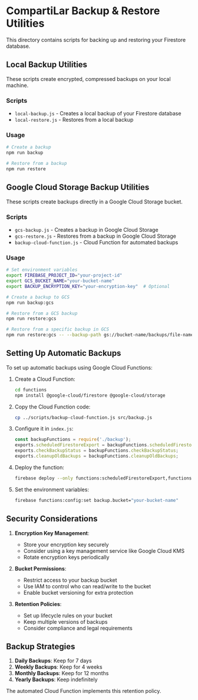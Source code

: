 # CompartiLar Backup & Restore Utilities

This directory contains scripts for backing up and restoring your Firestore database.

## Local Backup Utilities

These scripts create encrypted, compressed backups on your local machine.

### Scripts

- `local-backup.js` - Creates a local backup of your Firestore database
- `local-restore.js` - Restores from a local backup

### Usage

```bash
# Create a backup
npm run backup

# Restore from a backup
npm run restore
```

## Google Cloud Storage Backup Utilities

These scripts create backups directly in a Google Cloud Storage bucket.

### Scripts

- `gcs-backup.js` - Creates a backup in Google Cloud Storage
- `gcs-restore.js` - Restores from a backup in Google Cloud Storage
- `backup-cloud-function.js` - Cloud Function for automated backups

### Usage

```bash
# Set environment variables
export FIREBASE_PROJECT_ID="your-project-id"
export GCS_BUCKET_NAME="your-bucket-name"
export BACKUP_ENCRYPTION_KEY="your-encryption-key"  # Optional

# Create a backup to GCS
npm run backup:gcs

# Restore from a GCS backup
npm run restore:gcs

# Restore from a specific backup in GCS
npm run restore:gcs -- --backup-path gs://bucket-name/backups/file-name.json.gz.enc
```

## Setting Up Automatic Backups

To set up automatic backups using Google Cloud Functions:

1. Create a Cloud Function:
   ```bash
   cd functions
   npm install @google-cloud/firestore @google-cloud/storage
   ```

2. Copy the Cloud Function code:
   ```bash
   cp ../scripts/backup-cloud-function.js src/backup.js
   ```

3. Configure it in `index.js`:
   ```javascript
   const backupFunctions = require('./backup');
   exports.scheduledFirestoreExport = backupFunctions.scheduledFirestoreExport;
   exports.checkBackupStatus = backupFunctions.checkBackupStatus;
   exports.cleanupOldBackups = backupFunctions.cleanupOldBackups;
   ```

4. Deploy the function:
   ```bash
   firebase deploy --only functions:scheduledFirestoreExport,functions:checkBackupStatus,functions:cleanupOldBackups
   ```

5. Set the environment variables:
   ```bash
   firebase functions:config:set backup.bucket="your-bucket-name"
   ```

## Security Considerations

1. **Encryption Key Management**:
   - Store your encryption key securely
   - Consider using a key management service like Google Cloud KMS
   - Rotate encryption keys periodically

2. **Bucket Permissions**:
   - Restrict access to your backup bucket
   - Use IAM to control who can read/write to the bucket
   - Enable bucket versioning for extra protection

3. **Retention Policies**:
   - Set up lifecycle rules on your bucket
   - Keep multiple versions of backups
   - Consider compliance and legal requirements

## Backup Strategies

1. **Daily Backups**: Keep for 7 days
2. **Weekly Backups**: Keep for 4 weeks
3. **Monthly Backups**: Keep for 12 months
4. **Yearly Backups**: Keep indefinitely

The automated Cloud Function implements this retention policy.